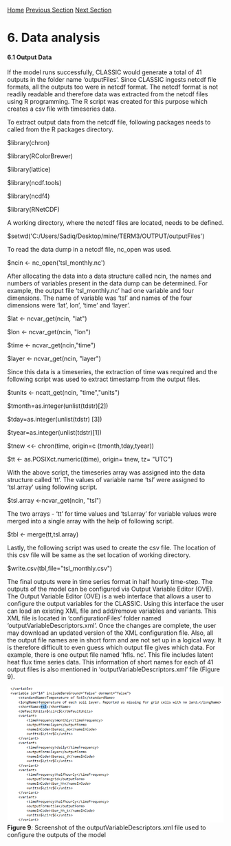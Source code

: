 ---
---

[Home](home.html)
[Previous Section](runningclassic.html)
[Next Section](findings.html)

# 6. Data analysis

#### 6.1 Output Data

If the model runs successfully, CLASSIC would generate a total of 41 outputs in the folder name ‘outputFiles’. Since CLASSIC ingests netcdf file formats, all the outputs too were in netcdf format. The netcdf format is not readily readable and therefore data was extracted from the netcdf files using R programming. The R script was created for this purpose which creates a csv file with timeseries data.

To extract output data from the netcdf file, following packages needs to called from the R packages directory.

$library(chron)

$library(RColorBrewer)

$library(lattice)

$library(ncdf.tools)

$library(ncdf4)

$library(RNetCDF)


A working directory, where the netcdf files are located, needs to be defined.

$setwd('C:/Users/Sadiq/Desktop/mine/TERM3/OUTPUT/outputFiles')

To read the data dump in a netcdf file, nc_open was used.

$ncin <- nc_open('tsl_monthly.nc')

After allocating the data into a data structure called ncin, the names and numbers of variables present in the data dump can be determined. For example, the output file ‘tsl_monthly.nc’ had one variable and four dimensions. The name of variable was ‘tsl’ and names of the four dimensions were ‘lat’, lon’, ‘time’ and ‘layer’.

$lat <- ncvar_get(ncin, "lat")

$lon <- ncvar_get(ncin, "lon")

$time <- ncvar_get(ncin,"time")

$layer <- ncvar_get(ncin, "layer")

Since this data is a timeseries, the extraction of time was required and the following script was used to extract timestamp from the output files.

$tunits <- ncatt_get(ncin, "time","units")

$tmonth=as.integer(unlist(tdstr)[2])

$tday=as.integer(unlist(tdstr) [3])

$tyear=as.integer(unlist(tdstr)[1])

$tnew <<- chron(time, origin=c (tmonth,tday,tyear))

$tt <- as.POSIXct.numeric((time), origin= tnew, tz= "UTC")

With the above script, the timeseries array was assigned into the data structure called ‘tt’. The values of variable name ‘tsl’ were assigned to ‘tsl.array’ using following script.

$tsl.array <-ncvar_get(ncin, "tsl")

The two arrays - ‘tt’ for time values and ‘tsl.array’ for variable values were merged into a single array with the help of following script.

$tbl <- merge(tt,tsl.array)

Lastly, the following script was used to create the csv file. The location of this csv file will be same as the set location of working directory.

$write.csv(tbl,file="tsl_monthly.csv")

The final outputs were in time series format in half hourly time-step. The outputs of the model can be configured via Output Variable Editor (OVE). The Output Variable Editor (OVE) is a web interface that allows a user to configure the output variables for the CLASSIC. Using this interface the user can load an existing XML file and add/remove variables and variants. This XML file is located in ‘configurationFiles’ folder named ‘outputVariableDescriptors.xml’. Once the changes are complete, the user may download an updated version of the XML configuration file. Also, all the output file names are in short form and are not set up in a logical way. It is therefore difficult to even guess which output file gives which data. For example, there is one output file named ‘hfls. nc’. This file includes latent heat flux time series data. This information of short names for each of 41 output files is also mentioned in ‘outputVariableDescriptors.xml’ file (Figure 9).

![](figures/Figure9.png) **Figure 9**: Screenshot of the outputVariableDescriptors.xml file used to configure the outputs of the model
